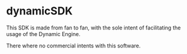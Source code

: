 # dynamicSDK

This SDK is made from fan to fan, with the sole intent of facilitating the usage of the Dynamic Engine.

There where no commercial intents with this software.
